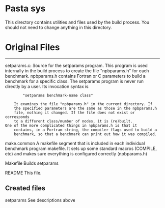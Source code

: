 # Pasta sys
This directory contains utilities and files used by the 
build process. You should not need to change anything
in this directory. 

# Original Files
--------------
setparams.c:
    	Source for the setparams program. This program is used internally
        in the build process to create the file "npbparams.h" for each 
        benchmark. npbparams.h contains Fortran or C parameters to build a 
        benchmark for a specific class. The setparams program is never run 
        directly by a user. Its invocation syntax is 

            "setparams benchmark-name class"

        It examines the file "npbparams.h" in the current directory. If 
        the specified parameters are the same as those in the npbparams.h 
        file, nothing it changed. If the file does not exist or corresponds 
        to a different class/number of nodes, it is (re)built. 
	One of the more complicated things in npbparams.h is that it 
        contains, in a Fortran string, the compiler flags used to build a 
        benchmark, so that a benchmark can print out how it was compiled. 

make.common
        A makefile segment that is included in each individual benchmark
        program makefile. It sets up some standard macros (COMPILE, etc) 
        and makes sure everything is configured correctly (npbparams.h)

Makefile
        Builds  setparams

README
        This file. 


Created files
-------------

setparams
	See descriptions above
